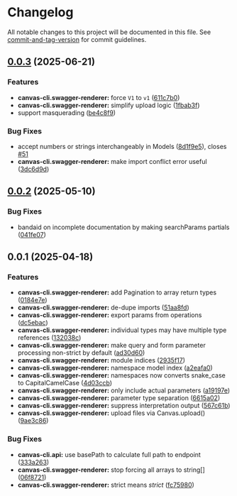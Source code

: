 # Changelog

All notable changes to this project will be documented in this file. See [commit-and-tag-version](https://github.com/absolute-version/commit-and-tag-version) for commit guidelines.

## [0.0.3](https://github.com/groton-school/canvas-cli/compare/swagger-renderer/0.0.2...swagger-renderer/0.0.3) (2025-06-21)


### Features

* **canvas-cli.swagger-renderer:** force `V1` to `v1` ([611c7b0](https://github.com/groton-school/canvas-cli/commit/611c7b0a292b5fb4a261ae3f7c61229d95bfc6ad))
* **canvas-cli.swagger-renderer:** simplify upload logic ([1fbab3f](https://github.com/groton-school/canvas-cli/commit/1fbab3f4d2a27db825cf0fffbc86049dfbd53d12))
* support masquerading ([be4c8f9](https://github.com/groton-school/canvas-cli/commit/be4c8f9ceaf9d0e98ee6d56c16bae0f8463f7e36))


### Bug Fixes

* accept numbers or strings interchangeably in Models ([8d1f9e5](https://github.com/groton-school/canvas-cli/commit/8d1f9e560cb418b30dee26e74553121f1d8150f4)), closes [#51](https://github.com/groton-school/canvas-cli/issues/51)
* **canvas-cli.swagger-renderer:** make import conflict error useful ([3dc6d9d](https://github.com/groton-school/canvas-cli/commit/3dc6d9d03f3bbab64f94bf27faae440bc932669e))

## [0.0.2](https://github.com/groton-school/canvas-cli/compare/swagger-renderer/0.0.1...swagger-renderer/0.0.2) (2025-05-10)


### Bug Fixes

* bandaid on incomplete documentation by making searchParams partials ([041fe07](https://github.com/groton-school/canvas-cli/commit/041fe07755aa1008e072bb1939ae08543c6ef4c8))

## 0.0.1 (2025-04-18)


### Features

* **canvas-cli.swagger-renderer:** add Pagination to array return types ([0184e7e](https://github.com/groton-school/canvas-cli/commit/0184e7e487a63f5dcf34d6529e6bb65e545287e3))
* **canvas-cli.swagger-renderer:** de-dupe imports ([51aa8fd](https://github.com/groton-school/canvas-cli/commit/51aa8fda09b67c90a774519a3c1093b3aa3b63ac))
* **canvas-cli.swagger-renderer:** export params from operations ([dc5ebac](https://github.com/groton-school/canvas-cli/commit/dc5ebacaf1d91d925e01733c308641b9bd1813c9))
* **canvas-cli.swagger-renderer:** individual types may have multiple type references ([132038c](https://github.com/groton-school/canvas-cli/commit/132038ce64906c840da09380137f94ea694173e8))
* **canvas-cli.swagger-renderer:** make query and form parameter processing non-strict by default ([ad30d60](https://github.com/groton-school/canvas-cli/commit/ad30d60c3c65ec5b2168dfdbd6798301845d0a16))
* **canvas-cli.swagger-renderer:** module indices ([2935f17](https://github.com/groton-school/canvas-cli/commit/2935f1787f4d6a87d877bced6fc70c8459614d6d))
* **canvas-cli.swagger-renderer:** namespace model index ([a2eafa0](https://github.com/groton-school/canvas-cli/commit/a2eafa01a7a26e1f071c948c9198ae227218d1d7))
* **canvas-cli.swagger-renderer:** namespaces now converts snake_case to CapitalCamelCase ([4d03ccb](https://github.com/groton-school/canvas-cli/commit/4d03ccb21db46529e176b5dad3b01d125ec5d91f))
* **canvas-cli.swagger-renderer:** only include actual parameters ([a19197e](https://github.com/groton-school/canvas-cli/commit/a19197eb8ff2d89648fabe1e6ede74889ae51695))
* **canvas-cli.swagger-renderer:** parameter type separation ([6615a02](https://github.com/groton-school/canvas-cli/commit/6615a0253feb6938b3c6c2896734241d300e0266))
* **canvas-cli.swagger-renderer:** suppress interpretation output ([567c61b](https://github.com/groton-school/canvas-cli/commit/567c61bb2e15c203eac245900e43c15dd8e890b9))
* **canvas-cli.swagger-renderer:** upload files via Canvas.upload() ([9ae3c86](https://github.com/groton-school/canvas-cli/commit/9ae3c8626b01a0de06b232986350c3e212d147e3))


### Bug Fixes

* **canvas-cli.api:** use basePath to calculate full path to endpoint ([333a263](https://github.com/groton-school/canvas-cli/commit/333a2630636c5088eb30951acb488daeece5f5c2))
* **canvas-cli.swagger-renderer:** stop forcing all arrays to string[] ([06f8721](https://github.com/groton-school/canvas-cli/commit/06f87219b723ddd6e98627a14b11e2018b8a5daf))
* **canvas-cli.swagger-renderer:** strict means _strict_ ([fc75980](https://github.com/groton-school/canvas-cli/commit/fc759801adacf652b5bea87e3587f41a8945b668))
